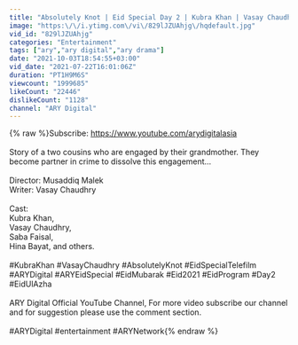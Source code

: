 ```yaml
---
title: "Absolutely Knot | Eid Special Day 2 | Kubra Khan | Vasay Chaudhry | ARY Digital |"
image: "https:\/\/i.ytimg.com\/vi\/829lJZUAhjg\/hqdefault.jpg"
vid_id: "829lJZUAhjg"
categories: "Entertainment"
tags: ["ary","ary digital","ary drama"]
date: "2021-10-03T18:54:55+03:00"
vid_date: "2021-07-22T16:01:06Z"
duration: "PT1H9M6S"
viewcount: "1999685"
likeCount: "22446"
dislikeCount: "1128"
channel: "ARY Digital"
---
```

{% raw %}Subscribe: <a rel="nofollow" target="blank" href="https://www.youtube.com/arydigitalasia">https://www.youtube.com/arydigitalasia</a><br /><br />Story of a two cousins who are engaged by their grandmother. They become partner in crime to dissolve this engagement… <br /><br />Director: Musaddiq Malek<br />Writer: Vasay Chaudhry<br /><br />Cast: <br />Kubra Khan,<br />Vasay Chaudhry,  <br />Saba Faisal, <br />Hina Bayat, and others.<br /><br />#KubraKhan  #VasayChaudhry #AbsolutelyKnot #EidSpecialTelefilm  #ARYDigital #ARYEidSpecial #EidMubarak #Eid2021 #EidProgram #Day2 #EidUlAzha<br /><br />ARY Digital Official YouTube Channel, For more video subscribe our channel and for suggestion please use the comment section.<br /><br />#ARYDigital #entertainment #ARYNetwork{% endraw %}
